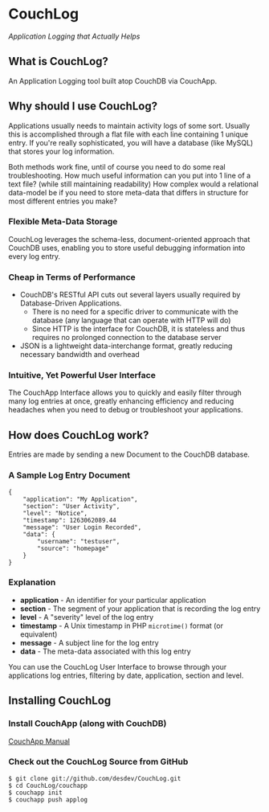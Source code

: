 # CouchLog
_Application Logging that Actually Helps_

## What is CouchLog?

An Application Logging tool built atop CouchDB via CouchApp.

## Why should I use CouchLog?

Applications usually needs to maintain activity logs of some sort. Usually this is accomplished through a flat file with each line containing 1 unique entry. If you're really sophisticated, you will have a database (like MySQL) that stores your log information.

Both methods work fine, until of course you need to do some real troubleshooting. How much useful information can you put into 1 line of a text file? (while still maintaining readability) How complex would a relational data-model be if you need to store meta-data that differs in structure for most different entries you make?

### Flexible Meta-Data Storage

CouchLog leverages the schema-less, document-oriented approach that CouchDB uses, enabling you to store useful debugging information into every log entry.

### Cheap in Terms of Performance

 * CouchDB's RESTful API cuts out several layers usually required by Database-Driven Applications.
   * There is no need for a specific driver to communicate with the database (any language that can operate with HTTP will do)
   * Since HTTP is the interface for CouchDB, it is stateless and thus requires no prolonged connection to the database server
 * JSON is a lightweight data-interchange format, greatly reducing necessary bandwidth and overhead

### Intuitive, Yet Powerful User Interface

The CouchApp Interface allows you to quickly and easily filter through many log entries at once, greatly enhancing efficiency and reducing headaches when you need to debug or troubleshoot your applications.

## How does CouchLog work?

Entries are made by sending a new Document to the CouchDB database.

### A Sample Log Entry Document
	{
		"application": "My Application",
		"section": "User Activity",
		"level": "Notice",
		"timestamp": 1263062089.44
		"message": "User Login Recorded",
		"data": {
			"username": "testuser",
			"source": "homepage"
		}
	}

### Explanation

 * **application** - An identifier for your particular application
 * **section** - The segment of your application that is recording the log entry
 * **level** - A "severity" level of the log entry
 * **timestamp** - A Unix timestamp in PHP `microtime()` format (or equivalent)
 * **message** - A subject line for the log entry
 * **data** - The meta-data associated with this log entry

You can use the CouchLog User Interface to browse through your applications log entries, filtering by date, application, section and level.

## Installing CouchLog

### Install CouchApp (along with CouchDB)

[CouchApp Manual](http://wiki.github.com/couchapp/couchapp/manual-2)

### Check out the CouchLog Source from GitHub  

	$ git clone git://github.com/desdev/CouchLog.git
	$ cd CouchLog/couchapp
	$ couchapp init
	$ couchapp push applog